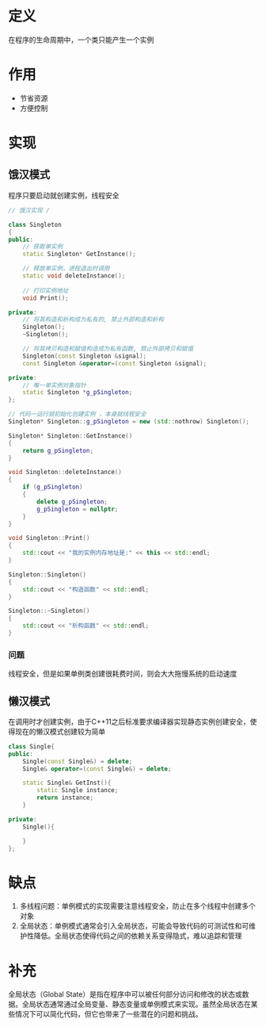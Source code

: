 # 定义
在程序的生命周期中，一个类只能产生一个实例

# 作用
* 节省资源
* 方便控制

# 实现
## 饿汉模式
程序只要启动就创建实例，线程安全
```C++
// 饿汉实现 /

class Singleton
{
public:
    // 获取单实例
    static Singleton* GetInstance();

    // 释放单实例，进程退出时调用
    static void deleteInstance();
    
    // 打印实例地址
    void Print();

private:
    // 将其构造和析构成为私有的, 禁止外部构造和析构
    Singleton();
    ~Singleton();

    // 将其拷贝构造和赋值构造成为私有函数, 禁止外部拷贝和赋值
    Singleton(const Singleton &signal);
    const Singleton &operator=(const Singleton &signal);

private:
    // 唯一单实例对象指针
    static Singleton *g_pSingleton;
};

```

```C++
// 代码一运行就初始化创建实例 ，本身就线程安全
Singleton* Singleton::g_pSingleton = new (std::nothrow) Singleton();

Singleton* Singleton::GetInstance()
{
    return g_pSingleton;
}

void Singleton::deleteInstance()
{
    if (g_pSingleton)
    {
        delete g_pSingleton;
        g_pSingleton = nullptr;
    }
}

void Singleton::Print()
{
    std::cout << "我的实例内存地址是:" << this << std::endl;
}

Singleton::Singleton()
{
    std::cout << "构造函数" << std::endl;
}

Singleton::~Singleton()
{
    std::cout << "析构函数" << std::endl;
}

```

### 问题
线程安全，但是如果单例类创建很耗费时间，则会大大拖慢系统的启动速度

## 懒汉模式
在调用时才创建实例，由于C++11之后标准要求编译器实现静态实例创建安全，使得现在的懒汉模式创建较为简单
```C++
class Single{
public:
    Single(const Single&) = delete;
    Single& operator=(const Single&) = delete;

    static Single& GetInst(){
        static Single instance;
        return instance;
    }

private:
    Single(){

    }
};
```

# 缺点
1. 多线程问题：单例模式的实现需要注意线程安全，防止在多个线程中创建多个对象
2. 全局状态：单例模式通常会引入全局状态，可能会导致代码的可测试性和可维护性降低。全局状态使得代码之间的依赖关系变得隐式，难以追踪和管理

# 补充
全局状态（Global State）是指在程序中可以被任何部分访问和修改的状态或数据。全局状态通常通过全局变量、静态变量或单例模式来实现。虽然全局状态在某些情况下可以简化代码，但它也带来了一些潜在的问题和挑战。